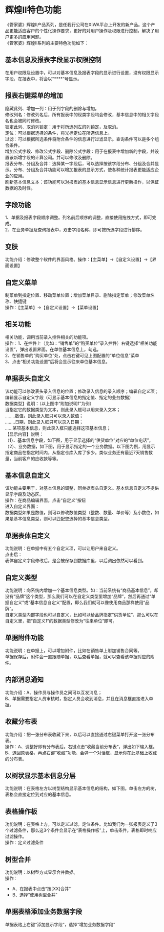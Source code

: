# 辉煌II特色功能<Badge text="辉煌系列" />
《管家婆》辉煌Ⅱ产品系列，是任我行公司在XIWA平台上开发的新产品。这个产品更能适应客户的个性化操作要求，更好的对用户操作及权限进行控制。解决了用户更多的应用问题。  
《管家婆》辉煌Ⅱ系列的主要特色功能如下：  
## 基本信息及报表字段显示权限控制
在用户权限及设置中，可以对基本信息及报表字段的显示进行设置，没有权限显示字段，在报表中，将会以“****”号显示。  
## 报表右键菜单的增加  
隐藏此列、增加一列：用于列字段的删除与增加。  
修改列名：修改列名后，所有报表中的现类字段均会修改，基本信息中的相关字段名也会被同时修改。  
锁定此列、取消列锁定：用于将所选列左的列锁定，及取消。  
定位：可以根据选择的条件，将光标定位在所选信息上。  
过滤：可以根据所选条件将附合条件的信息进行过滤显示。查询条件可以是多个组合条件。  
增加公式字段、修改公式字段、删除公式字段：用于在报表中增加新的字段，并设置该新增字段的计算公司。并可以修改及删除。  
报表分布、分组及合并：选择某一字段后，可以选择按该字段分布、分组及合并显示。分布、分组及合并功能可以增加报表的显示方式，使各种统计报表更能适应企业的应用。  
刷新基本信息文本：该功能可以对报表的基本信息显示信息进行更新操作，以保证数据的及时性。  
## 字段功能 
1、单据及报表字段顺序调整。列名前后顺序的调整，直接使用拖拽方式，即可完成。  
2、在业务单据及查询报表中，双击字段名称，即可按所选字段进行排序。  
## 变肤  
功能介绍：修改整个软件的界面风格。操作：【主菜单】->【自定义设置】->【界面设置】  
## 自定义菜单  
制菜单到指定位置、移动菜单位置；增加菜单目录、删除指定菜单；修改菜单名称、快捷键  
操作：【主菜单】->【自定义设置】->【菜单设置】  
## 相关功能  
相关功能，调用当前录入控件相关的功能项。  
操作：1、在控件上（比如：“销售单”的“购买单位”录入控件）右键选择“相关功能设置”，弹出设置界面。在单位基本信息上，勾选。  
2、在销售单的“购买单位”处，点击右键可见上图配置的“单位信息”菜单  
3、点击“相关功能设置”后将会显示往来单位基本信息。  
## 单据表头自定义
该功能可以修改表头录入信息的位置；修改录入信息的录入顺序；编辑自定义项；编辑显示自定义字段（可显示基本信息的指定值、指定的业务数据）  
数据类型】说明：（以上图中“附加说明1”为例）  
当指定它的数据类型为文本，则此录入框可以用来录入文本；  
........数值，则此录入框只可以录入数值；  
........日期，则此录入框只可以录入日期；  
......某项基本信息，则此录入框只能选择这项基本信息；  
【显示内容】说明：  
（1）、基本信息字段，如下图，用于显示选择的“供货单位”对应的“单位电话”。  
（2）、业务数据，如下图，用于显示指定的一个业务数据。以下图为例，用显示指定商品在指定时间内，从指定仓库入库了多少。类似业务还有最近7天销售数量，当前客户的应收款等等。  
## 基本信息自定义  
该功能主要用于，对基本信息的调整，同单据表头自定义。基本信息自定义不提供显示字段及动态区。  
操作：在商品编辑界面，点击“自定义”按钮  
进入自定义界面：  
数据类型如果是数值，则可以修改数值类型（整数、数量、单价等）及小数位，如果是基本信息类型，则可以匹配您选择的基本信息类型。  
## 单据表体自定义 
功能说明：在单据中有五个自定义项，可以让用户来自定义。  
点击后：  
表体自定义字段修改后，是会被保存到数据库里，以后调出依然可以看到。  
## 自定义类型
功能说明：向系统内增加一个基本信息类型。如：当前系统有“商品基本信息”，却没有“品牌”这个类型，那么我们可以在自定义类型里增加“品牌”，然后再通过“单据自定义”或“基本信息自定义”配置，即么我们就可以像使用商品那样使用“品牌”。  
自定义类型内部字段也可以自定义，比如可以给品牌指定“供货单位”，那么可以在自定义里，把“自定义1”的数据类型修改为“往来单位”即可。  
## 单据附件功能  
功能说明：在单据上，可以增加附件，比如在销售单上附加销售合同等。  
单据保存后，附件会一直跟随单据，以后查看单据，就可以查看该单据对应的附件。  
## 内部消息通知  
功能介绍：A、操作员与操作员之间可以互发消息；  
B、单据需要指定人员审核时，指定人员会收到消息，并且在消息框直接进入单据。  
## 收藏分布表  
功能介绍：把一张分布表收藏下来，以后可以直接通过右键菜单打开这一张分布表。  
操作：A、调整好即有分布表后，右键点击“收藏当前分布表”，弹出如下输入框。  
B、退回原表格，再点右键“收藏”功能，会弹一个对话框，显示你在此基础上收藏的分布表。  
## 以树状显示基本信息分层  
功能说明：在表格左方以树型结构显示基本信息的结构，如下图。单击左方的树，表格会直接定位到对应的基本信息。  
## 表格操作板  
功能说明：在表格上方，可以定义过滤，定位条件。比如我们为一张报表定义了3个过滤条件，那么这3个条件会显示在“表格操作板”上，单击条件，表格即时响应过滤操作。  
操作：定义过滤条件  
## 树型合并  
功能说明：以树型方式显示合并数据。  
操作：
- A、在报表中点击“按[XX]合并”  
- B、选择“使用树型合并”  
## 单据表格添加业务数据字段  
单据表格上右键“添加显示字段”，选择“增加业务数据字段”  

